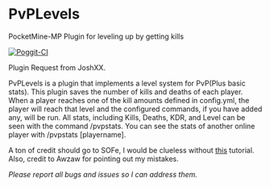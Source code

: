 # PvPLevels
PocketMine-MP Plugin for leveling up by getting kills

[![Poggit-CI](https://poggit.pmmp.io/ci.badge/corytortoise/PvPLevels/PvPLevels)](https://poggit.pmmp.io/ci/corytortoise/PvPLevels/PvPLevels)

Plugin Request from JoshXX.

PvPLevels is a plugin that implements a level system for PvP(Plus basic stats). This plugin saves the number of kills and deaths of each player. When a player reaches one of the kill amounts defined in config.yml, the player will reach that level and the configured commands, if you have added any, will be run. All stats, including Kills, Deaths, KDR, and Level can be seen with the command /pvpstats. You can see the stats of another online player with /pvpstats [playername].

A ton of credit should go to SOFe, I would be clueless without [this](https://forums.pmmp.io/threads/handling-data-with-data-objects-and-managing-player-sessions.324/) tutorial. Also, credit to Awzaw for pointing out my mistakes.

*Please report all bugs and issues so I can address them.*
